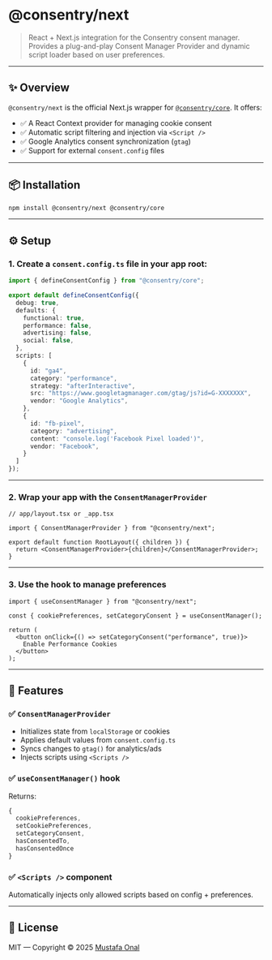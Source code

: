 # @consentry/next

> React + Next.js integration for the Consentry consent manager. Provides a plug-and-play Consent Manager Provider and dynamic script loader based on user preferences.

---

## ✨ Overview

`@consentry/next` is the official Next.js wrapper for [`@consentry/core`](https://www.npmjs.com/package/@consentry/core). It offers:

- ✅ A React Context provider for managing cookie consent
- ✅ Automatic script filtering and injection via `<Script />`
- ✅ Google Analytics consent synchronization (`gtag`)
- ✅ Support for external `consent.config` files

---

## 📦 Installation

```bash
npm install @consentry/next @consentry/core
```

---

## ⚙️ Setup

### 1. Create a `consent.config.ts` file in your app root:

```ts
import { defineConsentConfig } from "@consentry/core";

export default defineConsentConfig({
  debug: true,
  defaults: {
    functional: true,
    performance: false,
    advertising: false,
    social: false,
  },
  scripts: [
    {
      id: "ga4",
      category: "performance",
      strategy: "afterInteractive",
      src: "https://www.googletagmanager.com/gtag/js?id=G-XXXXXXX",
      vendor: "Google Analytics",
    },
    {
      id: "fb-pixel",
      category: "advertising",
      content: "console.log('Facebook Pixel loaded')",
      vendor: "Facebook",
    }
  ]
});
```

---

### 2. Wrap your app with the `ConsentManagerProvider`

```tsx
// app/layout.tsx or _app.tsx

import { ConsentManagerProvider } from "@consentry/next";

export default function RootLayout({ children }) {
  return <ConsentManagerProvider>{children}</ConsentManagerProvider>;
}
```

---

### 3. Use the hook to manage preferences

```tsx
import { useConsentManager } from "@consentry/next";

const { cookiePreferences, setCategoryConsent } = useConsentManager();

return (
  <button onClick={() => setCategoryConsent("performance", true)}>
    Enable Performance Cookies
  </button>
);
```

---

## 🧠 Features

### ✅ `ConsentManagerProvider`

- Initializes state from `localStorage` or cookies
- Applies default values from `consent.config.ts`
- Syncs changes to `gtag()` for analytics/ads
- Injects scripts using `<Scripts />`

### ✅ `useConsentManager()` hook

Returns:

```ts
{
  cookiePreferences,
  setCookiePreferences,
  setCategoryConsent,
  hasConsentedTo,
  hasConsentedOnce
}
```

### ✅ `<Scripts />` component

Automatically injects only allowed scripts based on config + preferences.

---

## 📄 License

MIT — Copyright © 2025 [Mustafa Onal](https://github.com/mustafa-onal)
